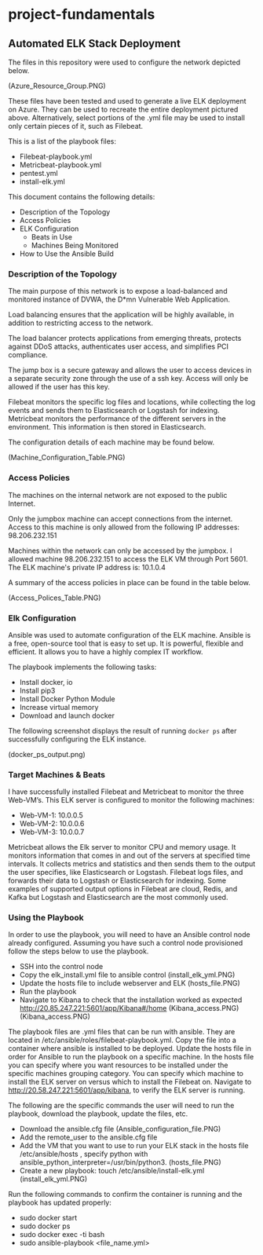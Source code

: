 # project-fundamentals
## Automated ELK Stack Deployment

The files in this repository were used to configure the network depicted below.

(Azure_Resource_Group.PNG)

These files have been tested and used to generate a live ELK deployment on Azure. They can be used to recreate the entire deployment pictured above. Alternatively, select 
portions of the .yml file may be used to install only certain pieces of it, such as Filebeat.

This is a list of the playbook files:
- Filebeat-playbook.yml
- Metricbeat-playbook.yml
- pentest.yml
- install-elk.yml

This document contains the following details:
- Description of the Topology
- Access Policies
- ELK Configuration
  - Beats in Use
  - Machines Being Monitored
- How to Use the Ansible Build


### Description of the Topology

The main purpose of this network is to expose a load-balanced and monitored instance of DVWA, the D*mn Vulnerable Web Application.

Load balancing ensures that the application will be highly available, in addition to restricting access to the network.

The load balancer protects applications from emerging threats, protects against DDoS attacks, authenticates user access, and simplifies PCI compliance.  

The jump box is a secure gateway and allows the user to access devices in a separate security zone through the use of a ssh key. Access will only be allowed if the user has this 
key.  

Filebeat monitors the specific log files and locations, while collecting the log events and sends them to Elasticsearch or Logstash for indexing. 
Metricbeat monitors the performance of the different servers in the environment. This information is then stored in Elasticsearch.

The configuration details of each machine may be found below. 

(Machine_Configuration_Table.PNG)


### Access Policies

The machines on the internal network are not exposed to the public Internet. 

Only the jumpbox machine can accept connections from the internet. Access to this machine is only allowed from the following IP addresses:
98.206.232.151

Machines within the network can only be accessed by the jumpbox.
I allowed machine 98.206.232.151 to access the ELK VM through Port 5601. The ELK machine's private IP address is: 10.1.0.4

A summary of the access policies in place can be found in the table below.

(Access_Polices_Table.PNG)


### Elk Configuration

Ansible was used to automate configuration of the ELK machine. Ansible is a free, open-source tool that is easy to set up. It is powerful, flexible and efficient. It allows you 
to have a highly complex IT workflow.  

The playbook implements the following tasks:
- Install docker, io
- Install pip3
- Install Docker Python Module
- Increase virtual memory
- Download and launch docker
 

The following screenshot displays the result of running `docker ps` after successfully configuring the ELK instance.

(docker_ps_output.png)


### Target Machines & Beats

I have successfully installed Filebeat and Metricbeat to monitor the three Web-VM’s.
This ELK server is configured to monitor the following machines:

- Web-VM-1: 10.0.0.5
- Web-VM-2: 10.0.0.6
- Web-VM-3: 10.0.0.7

Metricbeat allows the Elk server to monitor CPU and memory usage. It monitors information that comes in and out of the servers at specified time intervals. It collects metrics 
and statistics and then sends them to the output the user specifies, like Elasticsearch or Logstash. Filebeat logs files, and forwards their data to Logstash or Elasticsearch 
for indexing. Some examples of supported output options in Filebeat are cloud, Redis, and Kafka but Logstash and Elasticsearch are the most commonly used. 


### Using the Playbook

In order to use the playbook, you will need to have an Ansible control node already configured. Assuming you have such a control node provisioned follow the steps below to use 
the playbook. 

- SSH into the control node
- Copy the elk_install.yml file to ansible control 
  (install_elk_yml.PNG)
- Update the hosts file to include webserver and ELK
  (hosts_file.PNG)
- Run the playbook
- Navigate to Kibana to check that the installation worked as expected
  http://20.85.247.221:5601/app/Kibana#/home
  (Kibana_access.PNG)(Kibana_access.PNG)

The playbook files are .yml files that can be run with ansible. 
They are located in /etc/ansible/roles/filebeat-playbook.yml.
Copy the file into a container where ansible is installed to be deployed.
Update the hosts file in order for Ansible to run the playbook on a specific machine.
In the hosts file you can specify where you want resources to be installed under the specific machines grouping category. You can specify which machine to install the ELK server 
on versus which to install the Filebeat on. 
Navigate to http://20.58.247.221:5601/app/kibana, to verify the ELK server is running. 

The following are the specific commands the user will need to run the playbook, download the playbook, update the files, etc.
- Download the ansible.cfg file 
  (Ansible_configuration_file.PNG)
- Add the remote_user to the ansible.cfg file
- Add the VM that you want to use to run your ELK stack in the hosts file
  /etc/ansible/hosts , specify python with ansible_python_interpreter=/usr/bin/python3.
  (hosts_file.PNG)
- Create a new playbook: 
  touch /etc/ansible/install-elk.yml 
  (install_elk_yml.PNG)

Run the following commands to confirm the container is running and the playbook has updated properly:
- sudo docker start <container name>
- sudo docker ps
- sudo docker exec -ti <container name> bash
- sudo ansible-playbook <file_name.yml> 


